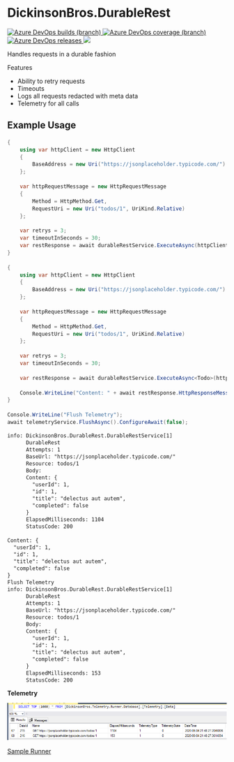 # DickinsonBros.DurableRest
<a href="https://dev.azure.com/marksamdickinson/dickinsonbros/_build/latest?definitionId=33&amp;branchName=master"> <img alt="Azure DevOps builds (branch)" src="https://img.shields.io/azure-devops/build/marksamdickinson/DickinsonBros/33/master"> </a> <a href="https://dev.azure.com/marksamdickinson/dickinsonbros/_build/latest?definitionId=33&amp;branchName=master"> <img alt="Azure DevOps coverage (branch)" src="https://img.shields.io/azure-devops/coverage/marksamdickinson/dickinsonbros/33/master"> </a><a href="https://dev.azure.com/marksamdickinson/DickinsonBros/_release?_a=releases&view=mine&definitionId=16"> <img alt="Azure DevOps releases" src="https://img.shields.io/azure-devops/release/marksamdickinson/b5a46403-83bb-4d18-987f-81b0483ef43e/16/17"> </a><a href="https://www.nuget.org/packages/DickinsonBros.DurableRest/"><img src="https://img.shields.io/nuget/v/DickinsonBros.DurableRest"></a>

Handles requests in a durable fashion

Features

* Ability to retry requests
* Timeouts
* Logs all requests redacted with meta data
* Telemetry for all calls

<h2>Example Usage</h2>

```C#
{
    using var httpClient = new HttpClient
    {
        BaseAddress = new Uri("https://jsonplaceholder.typicode.com/")
    };

    var httpRequestMessage = new HttpRequestMessage
    {
        Method = HttpMethod.Get,
        RequestUri = new Uri("todos/1", UriKind.Relative)
    };

    var retrys = 3;
    var timeoutInSeconds = 30;
    var restResponse = await durableRestService.ExecuteAsync(httpClient, httpRequestMessage, retrys, timeoutInSeconds).ConfigureAwait(false);
}

{
    using var httpClient = new HttpClient
    {
        BaseAddress = new Uri("https://jsonplaceholder.typicode.com/")
    };

    var httpRequestMessage = new HttpRequestMessage
    {
        Method = HttpMethod.Get,
        RequestUri = new Uri("todos/1", UriKind.Relative)
    };

    var retrys = 3;
    var timeoutInSeconds = 30;

    var restResponse = await durableRestService.ExecuteAsync<Todo>(httpClient, httpRequestMessage, retrys, timeoutInSeconds).ConfigureAwait(false);

    Console.WriteLine("Content: " + await restResponse.HttpResponseMessage.Content.ReadAsStringAsync().ConfigureAwait(false));
}

Console.WriteLine("Flush Telemetry");
await telemetryService.FlushAsync().ConfigureAwait(false);
```
    info: DickinsonBros.DurableRest.DurableRestService[1]
          DurableRest
          Attempts: 1
          BaseUrl: "https://jsonplaceholder.typicode.com/"
          Resource: todos/1
          Body:
          Content: {
            "userId": 1,
            "id": 1,
            "title": "delectus aut autem",
            "completed": false
          }
          ElapsedMilliseconds: 1104
          StatusCode: 200

    Content: {
      "userId": 1,
      "id": 1,
      "title": "delectus aut autem",
      "completed": false
    }
    Flush Telemetry
    info: DickinsonBros.DurableRest.DurableRestService[1]
          DurableRest
          Attempts: 1
          BaseUrl: "https://jsonplaceholder.typicode.com/"
          Resource: todos/1
          Body:
          Content: {
            "userId": 1,
            "id": 1,
            "title": "delectus aut autem",
            "completed": false
          }
          ElapsedMilliseconds: 153
          StatusCode: 200
      
<b>Telemetry</b>

![Alt text](https://raw.githubusercontent.com/msdickinson/DickinsonBros.DurableRest/develop/TelemetryRestSample.PNG)

[Sample Runner](https://github.com/msdickinson/DickinsonBros.DurableRest/tree/master/DickinsonBros.DurableRest.Runner)
